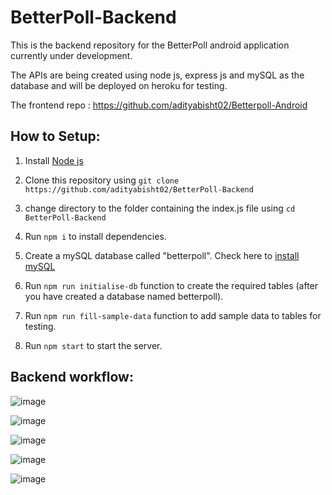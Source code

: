 # BetterPoll-Backend
This is the backend repository for the BetterPoll android application currently under development. 

The APIs are being created using node js, express js and mySQL as the database and will be deployed on heroku for testing.<br>

The frontend repo : https://github.com/adityabisht02/Betterpoll-Android

## How to Setup:
1) Install [Node js](https://nodejs.org/en/download/)

2) Clone this repository using ```git clone https://github.com/adityabisht02/BetterPoll-Backend```

3) change directory to the folder containing the index.js file using ```cd BetterPoll-Backend```

4) Run ```npm i``` to install dependencies.

5) Create a mySQL database called "betterpoll". Check here to [install mySQL](https://dev.mysql.com/doc/mysql-getting-started/en/#mysql-getting-started-installing)

6) Run ```npm run initialise-db``` function to create the required tables (after you have created a database named betterpoll).

7) Run ```npm run fill-sample-data``` function to add sample data to tables for testing.

8) Run ```npm start``` to start the server.

## Backend workflow:

![image](https://user-images.githubusercontent.com/89146189/231239896-d727e192-d70e-4ae5-8924-070339934aad.png)

![image](https://user-images.githubusercontent.com/89146189/231240049-73af9d43-e058-4fe3-82a3-92c01931249d.png)

![image](https://user-images.githubusercontent.com/89146189/231240128-b036db40-6f01-426e-b448-1848d64f74d4.png)

![image](https://user-images.githubusercontent.com/89146189/231240207-f286163f-f5d7-44be-99f4-85d5c9264b71.png)

![image](https://user-images.githubusercontent.com/89146189/231240585-7055f4fd-726c-4221-891a-84bdc5c981e9.png)
